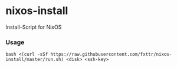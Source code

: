 # nixos-install
Install-Script for NixOS

### Usage
```
bash <(curl -sSf https://raw.githubusercontent.com/fxttr/nixos-install/master/run.sh) <disk> <ssh-key>
```
